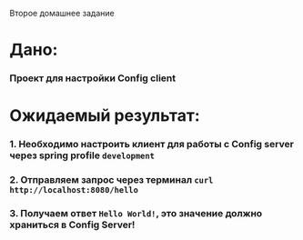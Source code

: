 Второе домашнее задание

Дано:
===
### Проект для настройки Config client

Ожидаемый результат:
===
### 1. Необходимо настроить клиент для работы с Config server через spring profile `development`
### 2. Отправляем запрос через терминал `curl http://localhost:8080/hello`
### 3. Получаем ответ `Hello World!`, это значение должно храниться в Config Server!